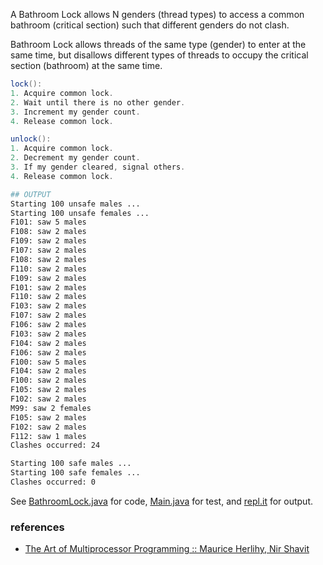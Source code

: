 A Bathroom Lock allows N genders (thread types) to
access a common bathroom (critical section) such that
different genders do not clash.

Bathroom Lock allows threads of the same type
(gender) to enter at the same time, but disallows
different types of threads to occupy the
critical section (bathroom) at the same time.

```java
lock():
1. Acquire common lock.
2. Wait until there is no other gender.
3. Increment my gender count.
4. Release common lock.
```

```java
unlock():
1. Acquire common lock.
2. Decrement my gender count.
3. If my gender cleared, signal others.
4. Release common lock.
```

```bash
## OUTPUT
Starting 100 unsafe males ...
Starting 100 unsafe females ...
F101: saw 5 males
F108: saw 2 males
F109: saw 2 males
F107: saw 2 males
F108: saw 2 males
F110: saw 2 males
F109: saw 2 males
F101: saw 2 males
F110: saw 2 males
F103: saw 2 males
F107: saw 2 males
F106: saw 2 males
F103: saw 2 males
F104: saw 2 males
F106: saw 2 males
F100: saw 5 males
F104: saw 2 males
F100: saw 2 males
F105: saw 2 males
F102: saw 2 males
M99: saw 2 females
F105: saw 2 males
F102: saw 2 males
F112: saw 1 males
Clashes occurred: 24

Starting 100 safe males ...
Starting 100 safe females ...
Clashes occurred: 0
```

See [BathroomLock.java] for code, [Main.java] for test, and [repl.it] for output.

[BathroomLock.java]: https://repl.it/@wolfram77/bathroom-lock#BathroomLock.java
[Main.java]: https://repl.it/@wolfram77/bathroom-lock#Main.java
[repl.it]: https://bathroom-lock.wolfram77.repl.run


### references

- [The Art of Multiprocessor Programming :: Maurice Herlihy, Nir Shavit](https://dl.acm.org/doi/book/10.5555/2385452)
